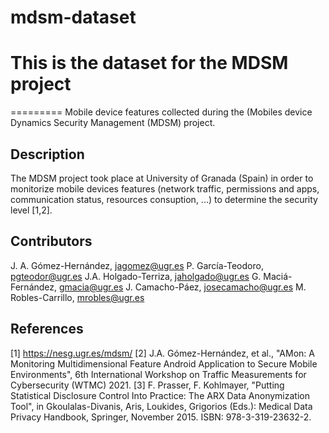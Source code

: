 # mdsm-dataset
# This is the dataset for the MDSM project

=========
Mobile device features collected during the (Mobiles device Dynamics Security Management (MDSM) project.


Description
-----------
The MDSM project took place at University of Granada (Spain) in order to monitorize mobile devices features (network traffic, permissions and apps, communication status, resources consuption, ...) to determine the security level [1,2].


Contributors
------------
J. A. Gómez-Hernández, jagomez@ugr.es
P. García-Teodoro, pgteodor@ugr.es
J.A. Holgado-Terriza, jaholgado@ugr.es
G. Maciá-Fernández, gmacia@ugr.es
J. Camacho-Páez, josecamacho@ugr.es
M. Robles-Carrillo, mrobles@ugr.es


References
----------
[1] https://nesg.ugr.es/mdsm/
[2] J.A. Gómez-Hernández, et al., "AMon: A Monitoring Multidimensional Feature Android Application to Secure Mobile Environments", 6th International Workshop on Traffic Measurements for Cybersecurity (WTMC) 2021.
[3] F. Prasser, F. Kohlmayer, "Putting Statistical Disclosure Control Into Practice: The ARX Data Anonymization Tool", in Gkoulalas-Divanis, Aris, Loukides, Grigorios (Eds.): Medical Data Privacy Handbook, Springer, November 2015. ISBN: 978-3-319-23632-2.
